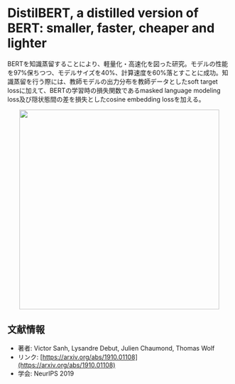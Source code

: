 # DistilBERT, a distilled version of BERT: smaller, faster, cheaper and lighter 
BERTを知識蒸留することにより、軽量化・高速化を図った研究。モデルの性能を97%保ちつつ、モデルサイズを40%、計算速度を60%落とすことに成功。知識蒸留を行う際には、教師モデルの出力分布を教師データとしたsoft target lossに加えて、BERTの学習時の損失関数であるmasked language modeling loss及び隠状態間の差を損失としたcosine embedding lossを加える。


<p align="center">
<img src=https://user-images.githubusercontent.com/53220859/69475701-9084a100-0e13-11ea-8f3b-a4ef44a6e124.png width=450pt>
</p>


## 文献情報
- 著者: Victor Sanh, Lysandre Debut, Julien Chaumond, Thomas Wolf
- リンク: [https://arxiv.org/abs/1910.01108](https://arxiv.org/abs/1910.01108)
- 学会: NeurIPS 2019